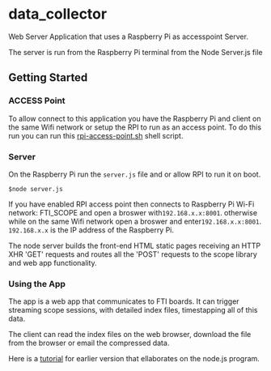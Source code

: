 # data_collector

Web Server Application that uses a Raspberry Pi as accesspoint Server.

The server is run from the Raspberry Pi terminal from the Node Server.js file

## Getting Started

### ACCESS Point
To allow connect to this application you have the Raspberry Pi and client on the same Wifi network or setup the RPI to run as an access point. To do this run you can run this [rpi-access-point.sh](https://github.com/ColinRosati1/rpi-access-point) shell script. 

### Server

On the Raspberry Pi run the `server.js` file and or allow RPI to run it on boot. 

`$node server.js`

 If you have enabled RPI access point then connects to Raspberry Pi Wi-Fi network: FTI_SCOPE and open a broswer with`192.168.x.x:8001`.
 otherwise while on the same Wifi network open a broswer and enter`192.168.x.x:8001`. 
 `192.168.x.x` is the IP address of the Raspberry Pi.

The node server builds the front-end HTML static pages receiving an HTTP XHR 'GET' requests and routes all the 'POST' requests to the scope library and web app functionality.

### Using the App
The app is a web app that communicates to FTI boards. It can trigger streaming scope sessions, with detailed index files, timestapping all of this data. 

The client can read the index files on the web browser, download the file from the browser or email the compressed data. 

Here is a [tutorial](https://medium.com/@colin.james.rosati/node-command-line-tool-and-client-server-application-966e49691c57) for earlier version that ellaborates on the node.js program. 
